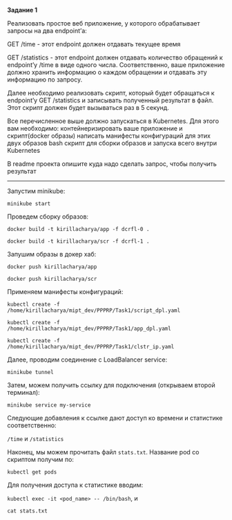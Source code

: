 **Задание 1**

Реализовать простое веб приложение, у которого обрабатывает запросы на два endpoint’а:

GET /time - этот endpoint должен отдавать текущее время 

GET /statistics - этот endpoint должен отдавать количество обращений к endpoint’у /time в виде одного числа. Соответственно, ваше приложение должно хранить информацию о каждом обращении и отдавать эту информацию по запросу. 

Далее необходимо реализовать скрипт, который будет обращаться к endpoint’у GET /statistics и записывать полученный результат в файл. Этот скрипт должен будет вызываться раз в 5 секунд.

Все перечисленное выше должно запускаться в Kubernetes. Для этого вам необходимо: 
контейнеризировать ваше приложение и скрипт(docker образы)
написать манифесты конфигураций для этих двух образов
bash скрипт для сборки образов и запуска всего внутри Kubernetes

В readme проекта опишите куда надо сделать запрос, чтобы получить результат

________________________________________________________________________________________

Запустим minikube:

```minikube start```

Проведем сборку образов:


```docker build -t kirillacharya/app -f dcrfl-0 .```

```docker build -t kirillacharya/scr -f dcrfl-1 .```

Запушим образы в докер хаб:

```docker push kirillacharya/app```

```docker push kirillacharya/scr```

Применяем манифесты конфигураций:

```kubectl create -f /home/kirillacharya/mipt_dev/PPPRP/Task1/script_dpl.yaml```

```kubectl create -f /home/kirillacharya/mipt_dev/PPPRP/Task1/app_dpl.yaml```

```kubectl create -f /home/kirillacharya/mipt_dev/PPPRP/Task1/clstr_ip.yaml```

Далее, проводим соединение с LoadBalancer service:

```minikube tunnel```

Затем, можем получить ссылку для подключения (открываем второй терминал):

```minikube service my-service```

Следующие добавления к ссылке дают доступ ко времени и статистике соответственно:

```/time``` и ```/statistics```

Наконец, мы можем прочитать файл ```stats.txt```. Название pod со скриптом получим по:

```kubectl get pods```

Для получения доступа к статистике вводим:

```kubectl exec -it <pod_name> -- /bin/bash```, и

```cat stats.txt```